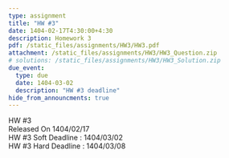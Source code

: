 ```yaml
---
type: assignment
title: "HW #3"
date: 1404-02-17T4:30:00+4:30
description: Homework 3
pdf: /static_files/assignments/HW3/HW3.pdf
attachment: /static_files/assignments/HW3/HW3_Question.zip
# solutions: /static_files/assignments/HW3/HW3_Solution.zip
due_event:
  type: due
  date: 1404-03-02
  description: "HW #3 deadline"
hide_from_announcments: true
---
```


HW #3<br>
Released On 1404/02/17<br>
HW #3 Soft Deadline : 1404/03/02 <br>
HW #3 Hard Deadline : 1404/03/08 <br>

